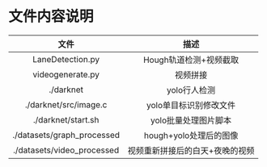# 文件内容说明

| 文件      | 描述 | 
| :----:        |    :----:   | 
| LaneDetection.py      | Hough轨道检测+视频截取      | 
| videogenerate.py   | 视频拼接      | 
|./darknet| yolo行人检测|
|./darknet/src/image.c|yolo单目标识别修改文件|
|./darknet/start.sh|yolo批量处理图片脚本|
|./datasets/graph_processed|hough+yolo处理后的图像|
|./datasets/video_processed|视频重新拼接后的白天+夜晚的视频|